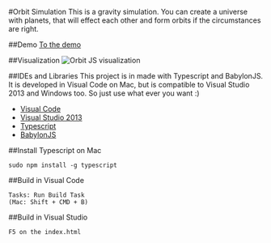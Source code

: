 #Orbit Simulation
This is a gravity simulation. You can create a universe with planets, that will effect each other and form orbits if the circumstances are right.

##Demo
[To the demo](http://moritzgoeckel.com/prs/Orbit-Simulation/)

##Visualization
![Orbit JS visualization](https://raw.githubusercontent.com/MoritzGoeckel/TypeScript-Orbit-Simulation/master/orbit_example_visualization.gif)

##IDEs and Libraries
This project is in made with Typescript and BabylonJS. It is developed in Visual Code on Mac, but is compatible to Visual Studio 2013 and Windows too. So just use what ever you want :)

- [Visual Code](https://code.visualstudio.com/)
- [Visual Studio 2013](https://www.visualstudio.com/en-us/downloads/download-visual-studio-vs.aspx)
- [Typescript](http://typescriptlang.org)
- [BabylonJS](http://www.babylonjs.com/)

##Install Typescript on Mac
```
sudo npm install -g typescript
```

##Build in Visual Code
```
Tasks: Run Build Task
(Mac: Shift + CMD + B)
```

##Build in Visual Studio
```
F5 on the index.html
```



